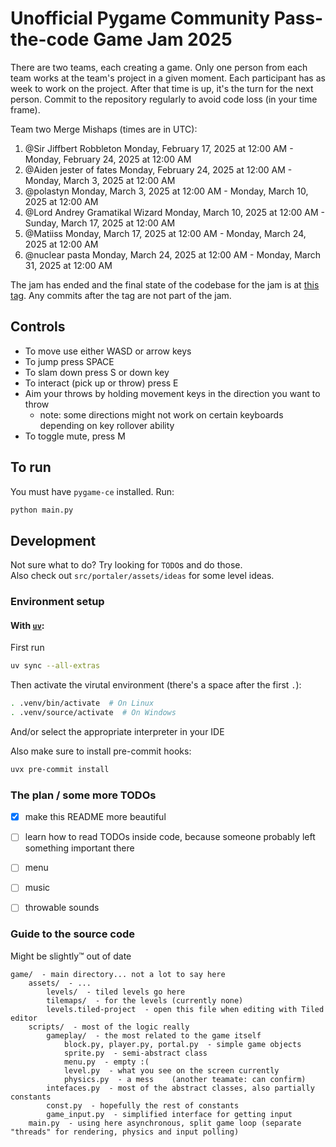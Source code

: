 # Unofficial Pygame Community Pass-the-code Game Jam 2025
There are two teams, each creating a game. Only one person from each team works at the team's project in a given moment. Each participant has as week to work on the project. After that time is up, it's the turn for the next person. Commit to the repository regularly to avoid code loss (in your time frame).

Team two Merge Mishaps (times are in UTC):
1) @Sir Jiffbert Robbleton Monday, February 17, 2025 at 12:00 AM - Monday, February 24, 2025 at 12:00 AM
2) @Aiden jester of fates Monday, February 24, 2025 at 12:00 AM - Monday, March 3, 2025 at 12:00 AM
3) @polastyn Monday, March 3, 2025 at 12:00 AM - Monday, March 10, 2025 at 12:00 AM
4) @Lord Andrey Gramatikal Wizard Monday, March 10, 2025 at 12:00 AM - Sunday, March 17, 2025 at 12:00 AM
5) @Matiiss Monday, March 17, 2025 at 12:00 AM - Monday, March 24, 2025 at 12:00 AM
6) @nuclear pasta Monday, March 24, 2025 at 12:00 AM - Monday, March 31, 2025 at 12:00 AM

The jam has ended and the final state of the codebase for the jam is at [this tag](https://github.com/pygame-examples/legacy-code-01-team-merge-mishaps/releases/tag/game-jam-end).
Any commits after the tag are not part of the jam.

## Controls
- To move use either WASD or arrow keys
- To jump press SPACE
- To slam down press S or down key
- To interact (pick up or throw) press E
- Aim your throws by holding movement keys in the direction you want to throw
  - note: some directions might not work on certain keyboards depending on key rollover ability
- To toggle mute, press M


## To run
You must have `pygame-ce` installed.
Run:
```bash
python main.py
```


## Development
Not sure what to do? Try looking for `TODO`s and do those.  
Also check out `src/portaler/assets/ideas` for some level ideas.

### Environment setup
#### With [`uv`](https://docs.astral.sh/uv/):
First run
```bash
uv sync --all-extras
```
Then activate the virutal environment (there's a space after the first `.`):
```bash
. .venv/bin/activate  # On Linux
. .venv/source/activate  # On Windows
```
And/or select the appropriate interpreter in your IDE

Also make sure to install pre-commit hooks:
```bash
uvx pre-commit install
```


### The plan / some more TODOs
- [x] make this README more beautiful
- [ ] learn how to read TODOs inside code, because someone probably left something important there
- [ ] menu
- [ ] music
- [ ] throwable sounds


### Guide to the source code
Might be slightly™ out of date
```
game/  - main directory... not a lot to say here
    assets/  - ...
        levels/  - tiled levels go here
        tilemaps/  - for the levels (currently none)
        levels.tiled-project  - open this file when editing with Tiled editor
    scripts/  - most of the logic really
        gameplay/  - the most related to the game itself
            block.py, player.py, portal.py  - simple game objects
            sprite.py  - semi-abstract class
            menu.py  - empty :(
            level.py  - what you see on the screen currently
            physics.py  - a mess    (another teamate: can confirm)
        intefaces.py  - most of the abstract classes, also partially constants
        const.py  - hopefully the rest of constants
        game_input.py  - simplified interface for getting input
    main.py  - using here asynchronous, split game loop (separate "threads" for rendering, physics and input polling)
```
